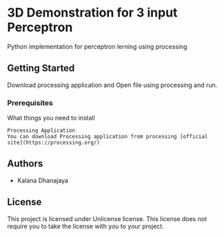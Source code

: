 # 3D Demonstration for 3 input Perceptron

Python implementation for perceptron lerning using processing 

## Getting Started
Download processing application and Open file using processing and run.
### Prerequisites

What things you need to install

```
Processing Application
You can download Processing application from processing [official site](https://processing.org/)

```

## Authors

* Kalana Dhanajaya

## License

This project is licensed under Unlicense license. This license does not require you to take the license with you to your project.

